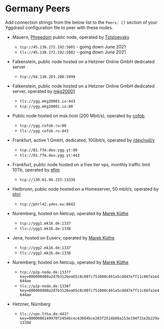 # Germany Peers

Add connection strings from the below list to the `Peers: []` section of your
Yggdrasil configuration file to peer with these nodes.

* Mauern, [Phreedom](https://phreedom.club) public node, operated by [Tolstoevsky](https://phreedom.club/~tolstoevsky)
  * `tcp://45.138.172.192:5001` - going down June 2021
  * `tls://45.138.172.192:5002` - going down June 2021

* Falkenstein, public node hosted on a Hetzner Online GmbH dedicated server
  * `tcp://94.130.203.208:5999`

* Falkenstein, public node hosted on a Hetzner Online GmbH dedicated server, operated by [mkg20001](https://github.com/mkg20001)
  * `tls://ygg.mkg20001.io:443`
  * `tcp://ygg.mkg20001.io:80`

* Public node hosted on msk.host (200 Mbit/s), operated by [cofob](https://t.me/cofob).
  * `tcp://ygg.cofob.ru:80`
  * `tls://ygg.cofob.ru:443`

* Frankfurt, active 1 GmbH, dedicated, 10Gbit/s, operated by [/dev/null/v](https://dev.nul.lv)
  * `tcp://01.ffm.deu.ygg.yt:80`
  * `tls://01.ffm.deu.ygg.yt:443`

* Frankfurt, public node hosted on a free tier vps, monthly traffic limit 10Tb, operated by [efim](https://github.com/efim)
  * `tcp://130.61.94.233:13338`

* Heilbronn, public node hosted on a Homeserver, 50 mbit/s, operated by [phrl](http://phrl42.ydns.eu)
  *  `tcp://phrl42.ydns.eu:8842`

* Nuremberg, hosted on Netcup, operated by [Marek Küthe](https://mk16.de/)
  * `tcp://ygg1.mk16.de:1337`
  * `tls://ygg1.mk16.de:1338`

* Jena, hosted on Euserv, operated by [Marek Küthe](https://mk16.de/)
  * `tcp://ygg2.mk16.de:1337`
  * `tls://ygg2.mk16.de:1338`
  
* Nuremberg, hosted on Netcup, operated by [Marek Küthe](https://mk16.de/)
  * `tcp://p2p-node.de:1337?key=000000d80a2d7b3126ea65c8c08fc751088c491a5cdd47eff11c86fa1e4644ae`
  * `tls://p2p-node.de:1338?key=000000d80a2d7b3126ea65c8c08fc751088c491a5cdd47eff11c86fa1e4644ae`

* Hetzner, Nürnberg
  * `tls://vpn.ltha.de:443?key=0000006149970f245e6cec43664bce203f2514b60a153e194f31e2b229a1339d`

